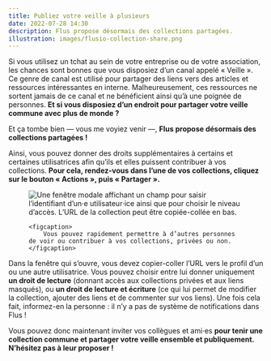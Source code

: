 ```yaml
---
title: Publiez votre veille à plusieurs
date: 2022-07-28 14:30
description: Flus propose désormais des collections partagées.
illustration: images/flusio-collection-share.png
---
```


Si vous utilisez un tchat au sein de votre entreprise ou de votre association, les chances sont bonnes que vous disposiez d’un canal appelé « Veille ». Ce genre de canal est utilisé pour partager des liens vers des articles et ressources intéressantes en interne. Malheureusement, ces ressources ne sortent jamais de ce canal et ne bénéficient ainsi qu’à une poignée de personnes. **Et si vous disposiez d’un endroit pour partager votre veille commune avec plus de monde ?**

Et ça tombe bien — vous me voyiez venir —, **Flus propose désormais des collections partagées !**

Ainsi, vous pouvez donner des droits supplémentaires à certains et certaines utilisatrices afin qu’ils et elles puissent contribuer à vos collections. **Pour cela, rendez-vous dans l’une de vos collections, cliquez sur le bouton « Actions », puis « Partager ».**

<figure>
    <div class="screenshot">
        <img class="illustration screenshot__image" src="images/flusio-collection-share.png" alt="Une fenêtre modale affichant un champ pour saisir l’identifiant d’un‧e utilisateur‧ice ainsi que pour choisir le niveau d’accès. L’URL de la collection peut être copiée-collée en bas.">
    </div>

    <figcaption>
        Vous pouvez rapidement permettre à d’autres personnes de voir ou contribuer à vos collections, privées ou non.
    </figcaption>
</figure>

Dans la fenêtre qui s’ouvre, vous devez copier-coller l’<abbr>URL</abbr> vers le profil d’un ou une autre utilisatrice. Vous pouvez choisir entre lui donner uniquement **un droit de lecture** (donnant accès aux collections privées et aux liens masqués), ou **un droit de lecture et écriture** (ce qui lui permet de modifier la collection, ajouter des liens et de commenter sur vos liens). Une fois cela fait, informez-en la personne : il n’y a pas de système de notifications dans Flus !

Vous pouvez donc maintenant inviter vos collègues et ami‧es **pour tenir une collection commune et partager votre veille ensemble et publiquement. N’hésitez pas à leur proposer !**
